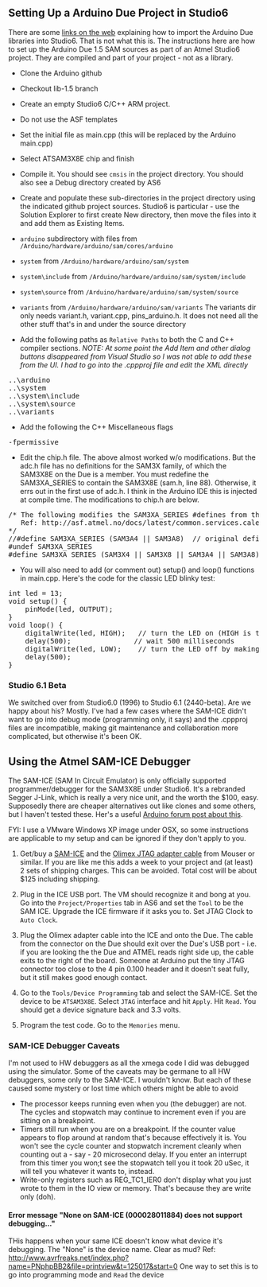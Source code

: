 ## Setting Up a Arduino Due Project in Studio6
There are some [links on the web](http://omarfrancisco.com/arduino-programing-using-atmel-studio-6-0/) explaining how to import the Arduino Due libraries into Studio6. That is not what this is. The instructions here are how to set up the Arduino Due 1.5 SAM sources as part of an Atmel Studio6 project. They are compiled and part of your project - not as a library.

* Clone the Arduino github

* Checkout lib-1.5 branch

* Create an empty Studio6 C/C++ ARM project.
 * Do not use the ASF templates
 * Set the initial file as main.cpp (this will be replaced by the Arduino main.cpp)
 * Select ATSAM3X8E chip and finish
 * Compile it. You should see `cmsis` in the project directory. You should also see a Debug directory created by AS6

* Create and populate these sub-directories in the project directory using the indicated github project sources. Studio6 is particular - use the Solution Explorer to first create New directory, then move the files into it and add them as Existing Items.  
 * `arduino` subdirectory with files from `/Arduino/hardware/arduino/sam/cores/arduino`
 * `system` from `/Arduino/hardware/arduino/sam/system`
 * `system\include` from `/Arduino/hardware/arduino/sam/system/include` 
 * `system\source` from `/Arduino/hardware/arduino/sam/system/source`
 * `variants` from `/Arduino/hardware/arduino/sam/variants` The variants dir only needs variant.h, variant.cpp, pins_arduino.h.  It does not need all the other stuff that's in and under the source directory

* Add the following paths as `Relative Paths` to both the C and C++ compiler sections. _NOTE: At some point the Add Item and other dialog buttons disappeared from Visual Studio so I was not able to add these from the UI. I had to go into the .cppproj file and edit the XML directly_
<pre>
..\arduino
..\system
..\system\include
..\system\source
..\variants
</pre>

* Add the following the C++ Miscellaneous flags
<pre>
-fpermissive
</pre>

* Edit the chip.h file. The above almost worked w/o modifications. But the adc.h file has no definitions for the SAM3X family, of which the SAM3X8E on the Due is a member. You must redefine the SAM3XA_SERIES to contain the SAM3X8E (sam.h, line 88). Otherwise, it errs out in the first use of adc.h. I think in the Arduino IDE this is injected at compile time. The modifications to chip.h are below.
<pre>
/* The following modifies the SAM3XA_SERIES #defines from the sam.h file to fix compilation problems
   Ref: http://asf.atmel.no/docs/latest/common.services.calendar.example2.stk600-rcuc3d/html/group__sam__part__macros__group.html
*/
//#define SAM3XA_SERIES (SAM3A4 || SAM3A8)	// original define in sam.h file
#undef SAM3XA_SERIES
#define SAM3XA_SERIES (SAM3X4 || SAM3X8 || SAM3A4 || SAM3A8)
</pre>

* You will also need to add (or comment out) setup() and loop() functions in main.cpp. Here's the code for the classic LED blinky test:
<pre>
int led = 13;
void setup() {
    pinMode(led, OUTPUT);
}
void loop() {
    digitalWrite(led, HIGH);   // turn the LED on (HIGH is the voltage level)
    delay(500);               // wait 500 milliseconds
    digitalWrite(led, LOW);    // turn the LED off by making the voltage LOW
    delay(500);
}
</pre>

### Studio 6.1 Beta
We switched over from Studio6.0 (1996) to Studio 6.1 (2440-beta). Are we happy about his? Mostly. I've had a few cases where the SAM-ICE didn't want to go into debug mode (programming only, it says) and the .cppproj files are incompatible, making git maintenance and collaboration more complicated, but otherwise it's been OK.

## Using the Atmel SAM-ICE Debugger
The SAM-ICE (SAM In Circuit Emulator) is only officially supported programmer/debugger for the SAM3X8E under Studio6. It's a rebranded Segger J-Link, which is really a very nice unit, and the worth the $100, easy. Supposedly there are cheaper alternatives out like clones and some others, but I haven't tested these. Her's a useful [Arduino forum post about this](http://arduino.cc/forum/index.php?topic=134907).

FYI: I use a VMware Windows XP image under OSX, so some instructions are applicable to my setup and can be ignored if they don't apply to you.

1. Get/buy a [SAM-ICE](http://www.mouser.com/ProductDetail/Atmel/AT91SAM-ICE/?qs=%2fha2pyFaduiSLswSzKKMtBJl3sH6Dl%252bGzJZewU2eQFM%3d) and the [Olimex JTAG adapter cable](http://www.mouser.com/Search/ProductDetail.aspx?R=ARM-JTAG-20-10virtualkey63420000virtualkey909-ARM-JTAG-20-10) from Mouser or similar. If you are like me this adds a week to your project and (at least) 2 sets of shipping charges. This can be avoided. Total cost will be about $125 including shipping. 

2. Plug in the ICE USB port. The VM should recognize it and bong at you. Go into the `Project/Properties` tab in AS6 and set the `Tool` to be the SAM ICE. Upgrade the ICE firmware if it asks you to. Set JTAG Clock to `Auto Clock`.

3. Plug the Olimex adapter cable into the ICE and onto the Due. The cable from the connector on the Due should exit over the Due's USB port - i.e. if you are looking the the Due and ATMEL reads right side up, the cable exits to the right of the board. Someone at Arduino put the tiny JTAG connector too close to the 4 pin 0.100 header and it doesn't seat fully, but it still makes good enough contact.

4. Go to the `Tools/Device Programming` tab and select the SAM-ICE. Set the device to be `ATSAM3X8E`. Select `JTAG` interface and hit `Apply`. Hit `Read`. You should get a device signature back and 3.3 volts.

5. Program the test code. Go to the `Memories` menu.

### SAM-ICE Debugger Caveats
I'm not used to HW debuggers as all the xmega code I did was debugged using the simulator. Some of the caveats may be germane to all HW debuggers, some only to the SAM-ICE. I wouldn't know. But each of these caused some mystery or lost time which others might be able to avoid
* The processor keeps running even when you (the debugger) are not. The cycles and stopwatch may continue to increment even if you are sitting on a breakpoint.
* Timers still run when you are on a breakpoint. If the counter value appears to flop around at random that's because effectively it is. You won't see the cycle counter and stopwatch increment cleanly when counting out a - say - 20 microsecond delay. If you enter an interrupt from this timer you won;t see the stopwatch tell you it took 20 uSec, it will tell you whatever it wants to, instead.
* Write-only registers such as REG_TC1_IER0 don't display what you just wrote to them in the IO view or memory. That's because they are write only (doh). 

#### Error message "None on SAM-ICE (000028011884) does not support debugging..."
THis happens when your same ICE doesn't know what device it's debugging. The "None" is the device name. Clear as mud?
Ref: http://www.avrfreaks.net/index.php?name=PNphpBB2&file=printview&t=125017&start=0
One way to set this is to go into programming mode and `Read` the device
